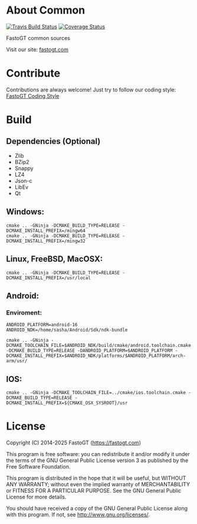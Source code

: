About Common
===============
[![Travis Build Status](https://travis-ci.org/fastogt/common.svg?branch=master)](https://travis-ci.org/fastogt/common)
[![Coverage Status](https://coveralls.io/repos/github/fastogt/common/badge.svg?branch=master)](https://coveralls.io/github/fastogt/common?branch=master)

FastoGT common sources

Visit our site: [fastogt.com](https://fastogt.com)

Contribute
==========
Contributions are always welcome! Just try to follow our coding style: [FastoGT Coding Style](https://github.com/fastogt/fastonosql/wiki/Coding-Style)

Build
========

Dependencies (Optional)
-------
  * Zlib
  * BZip2
  * Snappy
  * LZ4
  * Json-c
  * LibEv
  * Qt

Windows:
-------
`cmake .. -GNinja -DCMAKE_BUILD_TYPE=RELEASE -DCMAKE_INSTALL_PREFIX=/mingw64`<br>
`cmake .. -GNinja -DCMAKE_BUILD_TYPE=RELEASE -DCMAKE_INSTALL_PREFIX=/mingw32`

Linux, FreeBSD, MacOSX:
-------
`cmake .. -GNinja -DCMAKE_BUILD_TYPE=RELEASE -DCMAKE_INSTALL_PREFIX=/usr/local`

Android:
-------
### Enviroment:
`ANDROID_PLATFORM=android-16`<br>
`ANDROID_NDK=/home/sasha/Android/Sdk/ndk-bundle`

`
cmake .. -GNinja -DCMAKE_TOOLCHAIN_FILE=$ANDROID_NDK/build/cmake/android.toolchain.cmake -DCMAKE_BUILD_TYPE=RELEASE -DANDROID_PLATFORM=$ANDROID_PLATFORM -DCMAKE_INSTALL_PREFIX=$ANDROID_NDK/platforms/$ANDROID_PLATFORM/arch-arm/usr/
`

IOS:
-------
`
cmake .. -GNinja -DCMAKE_TOOLCHAIN_FILE=../cmake/ios.toolchain.cmake -DCMAKE_BUILD_TYPE=RELEASE -DCMAKE_INSTALL_PREFIX=${CMAKE_OSX_SYSROOT}/usr
`

License
=======

Copyright (C) 2014-2025 FastoGT (https://fastogt.com)

This program is free software: you can redistribute it and/or modify
it under the terms of the GNU General Public License version 3 as 
published by the Free Software Foundation.

This program is distributed in the hope that it will be useful,
but WITHOUT ANY WARRANTY; without even the implied warranty of
MERCHANTABILITY or FITNESS FOR A PARTICULAR PURPOSE.  See the
GNU General Public License for more details.

You should have received a copy of the GNU General Public License
along with this program. If not, see <http://www.gnu.org/licenses/>.
